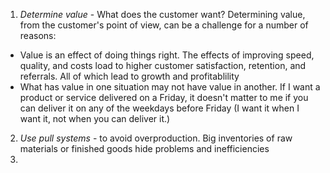 <!-- TITLE: Core ideas of Lean -->

1. *Determine value* - What does the customer want? Determining value, from the customer's point of view, can be a challenge for a number of reasons:
* Value is an effect of doing things right. The effects of improving speed, quality, and costs load to higher customer satisfaction, retention, and referrals. All of which lead to growth and profitablility
* What has value in one situation may not have value in another. If I want a product or service delivered on a Friday, it doesn't matter to me if you can deliver it on any of the weekdays before Friday (I want it when I want it, not when you can deliver it.)
2. *Use pull systems* - to avoid overproduction. Big inventories of raw materials or finished goods hide problems and inefficiencies
3. 
